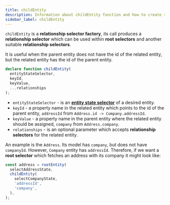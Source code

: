 ```yaml
---
title: childEntity
description: Information about childEntity function and how to create relationship selectors
sidebar_label: childEntity
---
```


`childEntity` is a **relationship selector factory**,
its call produces a **relationship selector** which can be used within **root selectors** and another suitable **relationship selectors**.

It is useful when the parent entity does not have the id of the related entity, but the related entity has the id of the parent entity.

```ts
declare function childEntity(
  entityStateSelector,
  keyId,
  keyValue,
  ...relationships
);
```

- `entityStateSelector` - is an [**entity state selector**](entity-state-selector.md) of a desired entity.
- `keyId` - a property name in the related entity which points to the id of the parent entity, `addressId` from `Address.id -> Company.addressId`.
- `keyValue` - a property name in the parent entity where the related entity should be assigned, `company` from `Address.company`.
- `relationships` - is an optional parameter which accepts **relationship selectors** for the related entity.

An example is the `Address`. Its model has `company`, but does not have `companyId`.
However, `Company` entity has `addressId`.
Therefore, if we want a **root selector** which fetches an address with its company it might look like:

```ts
const address = rootEntity(
  selectAddressState,
  childEntity(
    selectCompanyState,
    'addressId',
    'company',
  ),
);
```
